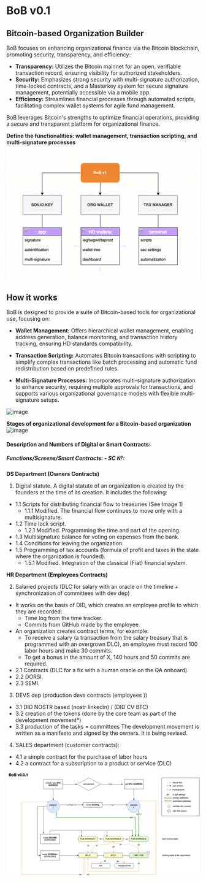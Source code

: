 # BoB v0.1
## Bitcoin-based Organization Builder

BoB focuses on enhancing organizational finance via the Bitcoin blockchain, promoting security, transparency, and efficiency:

- **Transparency:** Utilizes the Bitcoin mainnet for an open, verifiable transaction record, ensuring visibility for authorized stakeholders.
- **Security:** Emphasizes strong security with multi-signature authorization, time-locked contracts, and a Masterkey system for secure signature management, potentially accessible via a mobile app.
- **Efficiency:** Streamlines financial processes through automated scripts, facilitating complex wallet systems for agile fund management.

BoB leverages Bitcoin's strengths to optimize financial operations, providing a secure and transparent platform for organizational finance.


**Define the functionalities: 
wallet management, transaction scripting, and multi-signature processes**
![image](https://github.com/Bitcoin-Based/bitcoin-organization-builder/blob/main/blueprints/BoB%20structure%20.png)

## How it works

BoB is designed to provide a suite of Bitcoin-based tools for organizational use, focusing on:

- **Wallet Management:** Offers hierarchical wallet management, enabling address generation, balance monitoring, and transaction history tracking, ensuring HD standards compatibility.

- **Transaction Scripting:** Automates Bitcoin transactions with scripting to simplify complex transactions like batch processing and automatic fund redistribution based on predefined rules.

- **Multi-Signature Processes:** Incorporates multi-signature authorization to enhance security, requiring multiple approvals for transactions, and supports various organizational governance models with flexible multi-signature setups.


![image](https://github.com/tetakta/tetakta/blob/90f1a13d77e2f96b5876515c11692ed8c473f947/img/bitcoin%20power.png)

**Stages of organizational development for a Bitcoin-based organization** 
![image](https://github.com/tetakta/tetakta/blob/45fd21fe5d4d2be3839eaefadbe1f09b00ad1fc5/img/Bitcoin%20based%20organization.png)


#### Description and Numbers of Digital or Smart Contracts:

##### Functions/Screens/Smart Contracts: - SC №:

**DS Department (Owners Contracts)**

1. Digital statute. A digital statute of an organization is created by the founders at the time of its creation. It includes the following:
- 1.1 Scripts for distributing financial flow to treasuries (See Image 1)
  - 1.1.1 Modified. The financial flow continues to move only with a multisignature.
- 1.2 Time lock script.
  - 1.2.1 Modified. Programming the time and part of the opening.
- 1.3 Multisignature balance for voting on expenses from the bank.
- 1.4 Conditions for leaving the organization.
- 1.5 Programming of tax accounts (formula of profit and taxes in the state where the organization is founded).
  - 1.5.1 Modified. Integration of the classical (Fiat) financial system.


**HR Department (Employees Contracts)**

2. Salaried projects (DLC for salary with an oracle on the timeline + synchronization of committees with dev dep)
- It works on the basis of DID, which creates an employee profile to which they are recorded:
   - Time log from the time tracker.
   - Commits from GitHub made by the employee.
- An organization creates contract terms, for example:
   - To receive a salary (a transaction from the salary treasury that is programmed with an overgrown DLC), an employee must record 100 labor hours and make 30 commits.
   - To get a bonus in the amount of X, 140 hours and 50 commits are required.
- 2.1 Contracts (DLC for a fix with a human oracle on the QA onboard).
- 2.2 DORSI.
- 2.3 SEMI.

3. DEVS dep (production devs contracts (employees ))
- 3.1 DID NOSTR based (nostr linkedin) / (DID CV BTC)
- 3.2 creation of the tokens (done by the core team as part of the development movement*)
- 3.3 production of the tasks = committees
The development movement is written as a manifesto and signed by the owners. It is being revised.

4. SALES department (customer contracts):
- 4.1 a simple contract for the purchase of labor hours
- 4.2 a contract for a subscription to a product or service (DLC)



![image](https://github.com/Bitcoin-Based/bitcoin-organization-builder/blob/main/mvp/BoB%20v0.0.1%20scheme.jpg)
   




